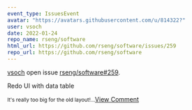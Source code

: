 ```yaml
---
event_type: IssuesEvent
avatar: "https://avatars.githubusercontent.com/u/814322?"
user: vsoch
date: 2022-01-24
repo_name: rseng/software
html_url: https://github.com/rseng/software/issues/259
repo_url: https://github.com/rseng/software
---
```


<a href='https://github.com/vsoch' target='_blank'>vsoch</a> open issue <a href='https://github.com/rseng/software/issues/259' target='_blank'>rseng/software#259</a>.

<p>Redo UI with data table</p><small>It's really too big for the old layout!...</small><a href='https://github.com/rseng/software/issues/259' target='_blank'>View Comment</a>